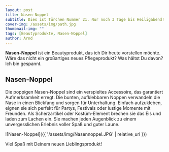 ```yaml
---
layout: post
title: Nasen-Noppel
subtitle: Dies ist Türchen Nummer 21. Nur noch 3 Tage bis Heiligabend!
cover-img: /assets/img/path.jpg
thumbnail-img: ""
tags: [Beautyprodukte, Nasen-Noppel]
author: Arnd
---
```


**Nasen-Noppel** ist ein Beautyprodukt, das ich Dir heute vorstellen möchte. Wäre das nicht ein großartiges neues Pflegeprodukt? Was hältst Du davon? Ich bin gespannt. 

## Nasen-Noppel

Die poppigen Nasen-Noppel sind ein verspieltes Accessoire, das garantiert Aufmerksamkeit erregt. Die bunten, aufklebbaren Noppen verwandeln die Nase in einen Blickfang und sorgen für Unterhaltung. Einfach aufzukleben, eignen sie sich perfekt für Partys, Festivals oder lustige Momente mit Freunden. Als Scherzartikel oder Kostüm-Element brechen sie das Eis und laden zum Lachen ein. Sie machen jeden Augenblick zu einem unvergesslichen Erlebnis voller Spaß und guter Laune.

![Nasen-Noppel]({{ '/assets/img/Nasennoppel.JPG' | relative_url }})

Viel Spaß mit Deinem neuen Lieblingsprodukt!
